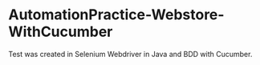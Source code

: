 # AutomationPractice-Webstore-WithCucumber
Test was created in Selenium Webdriver in Java and BDD with Cucumber.
